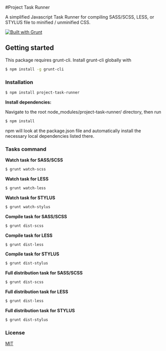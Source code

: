 #Project Task Runner

A simplified Javascript Task Runner for compiling SASS/SCSS, LESS, or STYLUS file to minified / unminified CSS.

[![Built with Grunt](https://cdn.gruntjs.com/builtwith.svg)](http://gruntjs.com/)

## Getting started

This package requires grunt-cli. Install grunt-cli globally with

```bash
$ npm install -g grunt-cli
```

### Installation

```bash
$ npm install project-task-runner
```

**Install dependencies:**

Navigate to the root node_modules/project-task-runner/ directory, then run 

```bash
$ npm install
```

npm will look at the package.json file and automatically install the necessary local dependencies listed there.


### Tasks command

**Watch task for SASS/SCSS**

```bash
$ grunt watch-scss
```

**Watch task for LESS**

```bash
$ grunt watch-less
```

**Watch task for STYLUS**

```bash
$ grunt watch-stylus
```

**Compile task for SASS/SCSS**

```bash
$ grunt dist-scss
```

**Compile task for LESS**

```bash
$ grunt dist-less
```

**Compile task for STYLUS**

```bash
$ grunt dist-stylus
```

**Full distribution task for SASS/SCSS**

```bash
$ grunt dist-scss
```

**Full distribution task for LESS**

```bash
$ grunt dist-less
```

**Full distribution task for STYLUS**

```bash
$ grunt dist-stylus
```

### License

[MIT](LICENSE)
